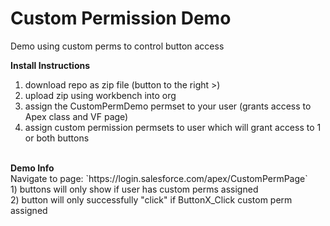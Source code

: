 Custom Permission Demo
================

Demo using custom perms to control button access

<strong>Install Instructions</strong><br/>
1) download repo as zip file (button to the right >)<br/>
2) upload zip using workbench into org<br/>
3) assign the CustomPermDemo permset to your user (grants access to Apex class and VF page)<br/>
4) assign custom permission permsets to user which will grant access to 1 or both buttons<br/>
<br/>
<strong>Demo Info</strong><br/>
Navigate to page: `https://login.salesforce.com/apex/CustomPermPage`<br/>
1) buttons will only show if user has custom perms assigned<br/>
2) button will only successfully "click" if ButtonX_Click custom perm assigned<br/>

